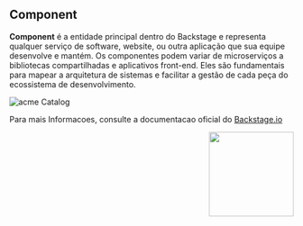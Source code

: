 ## Component

 **Component** é a entidade principal dentro do Backstage e representa qualquer serviço de software, website, ou outra aplicação que sua equipe desenvolve e mantém. Os componentes podem variar de microserviços a bibliotecas compartilhadas e aplicativos front-end. Eles são fundamentais para mapear a arquitetura de sistemas e facilitar a gestão de cada peça do ecossistema de desenvolvimento.

![acme Catalog](./images/component.png)

Para mais Informacoes, consulte a documentacao oficial do [Backstage.io](https://backstage.io/docs/features/software-catalog/descriptor-format/)

<img align="right" width="150" height="150" src="https://backstage.cloud.acme.com.br/static/acme_branco.895b1e3e..png">